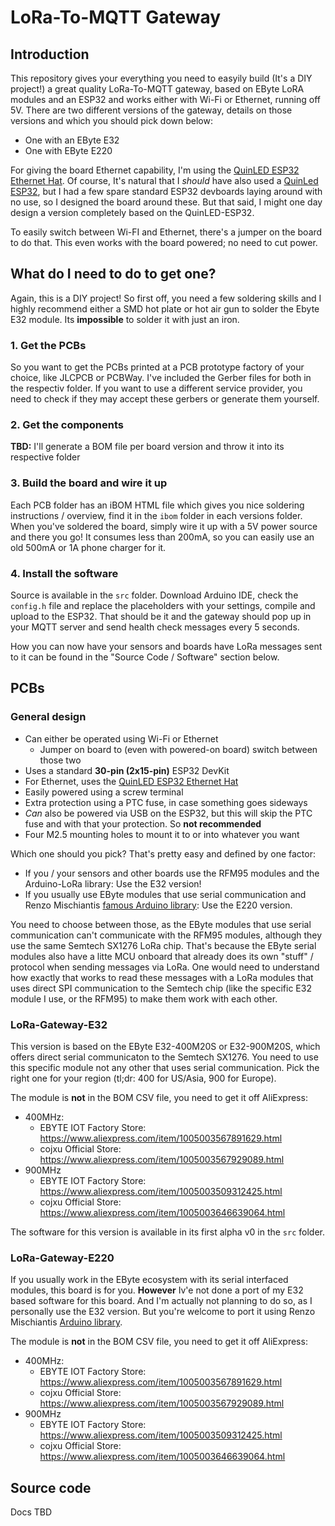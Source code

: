 # LoRa-To-MQTT Gateway
## Introduction
This repository gives your everything you need to easyily build (It's a DIY project!) a great quality LoRa-To-MQTT gateway, based on EByte LoRA modules and an ESP32 and works either with Wi-Fi or Ethernet, running off 5V. There are two different versions of the gateway, details on those versions and which you should pick down below:
- One with an EByte E32
- One with EByte E220

For giving the board Ethernet capability, I'm using the [QuinLED ESP32 Ethernet Hat](https://quinled.info/quinled-esp32-ethernet/). Of course, It's natural that I *should* have also used a [QuinLed ESP32](https://quinled.info/quinled-esp32/), but I had a few spare standard ESP32 devboards laying around with no use, so I designed the board around these. But that said, I might one day design a version completely based on the QuinLED-ESP32.

To easily switch between Wi-FI and Ethernet, there's a jumper on the board to do that. This even works with the board powered; no need to cut power.

## What do I need to do to get one?
Again, this is a DIY project! So first off, you need a few soldering skills and I highly recommend either a SMD hot plate or hot air gun to solder the Ebyte E32 module. Its **impossible** to solder it with just an iron.

### 1. Get the PCBs
So you want to get the PCBs printed at a PCB prototype factory of your choice, like JLCPCB or PCBWay. I've included the Gerber files for both in the respectiv folder. If you want to use a different service provider, you need to check if they may accept these gerbers or generate them yourself.

### 2. Get the components
**TBD:** I'll generate a BOM file per board version and throw it into its respective folder

### 3. Build the board and wire it up
Each PCB folder has an iBOM HTML file which gives you nice soldering instructions / overview, find it in the `ibom` folder in each versions folder. When you've soldered the board, simply wire it up with a 5V power source and there you go! It consumes less than 200mA, so you can easily use an old 500mA or 1A phone charger for it.

### 4. Install the software
Source is available in the `src` folder. Download Arduino IDE, check the `config.h` file and replace the placeholders with your settings, compile and upload to the ESP32. That should be it and the gateway should pop up in your MQTT server and send health check messages every 5 seconds.

How you can now have your sensors and boards have LoRa messages sent to it can be found in the "Source Code / Software" section below.

## PCBs
### General design
- Can either be operated using Wi-Fi or Ethernet
    - Jumper on board to (even with powered-on board) switch between those two
- Uses a standard **30-pin (2x15-pin)** ESP32 DevKit
- For Ethernet, uses the [QuinLED ESP32 Ethernet Hat](https://quinled.info/quinled-esp32-ethernet/)
- Easily powered using a screw terminal
- Extra protection using a PTC fuse, in case something goes sideways
- *Can* also be powered via USB on the ESP32, but this will skip the PTC fuse and with that your protection. So **not recommended**
- Four M2.5 mounting holes to mount it to or into whatever you want

Which one should you pick? That's pretty easy and defined by one factor:
- If you / your sensors and other boards use the RFM95 modules and the Arduino-LoRa library: Use the E32 version!
- If you usually use EByte modules that use serial communication and Renzo Mischiantis [famous Arduino library](https://github.com/xreef/LoRa_E32_Series_Library): Use the E220 version.

You need to choose between those, as the EByte modules that use serial communication can't communicate with the RFM95 modules, although they use the same Semtech SX1276 LoRa chip. That's because the EByte serial modules also have a litte MCU onboard that already does its own "stuff" / protocol when sending messages via LoRa. One would need to understand how exactly that works to read these messages with a LoRa modules that uses direct SPI communication to the Semtech chip (like the specific E32 module I use, or the RFM95) to make them work with each other.

### LoRa-Gateway-E32
This version is based on the EByte E32-400M20S or E32-900M20S, which offers direct serial communicaton to the Semtech SX1276. You need to use this specific module not any other that uses serial communication. Pick the right one for your region (tl;dr: 400 for US/Asia, 900 for Europe).

The module is **not** in the BOM CSV file, you need to get it off AliExpress:
- 400MHz:
    - EBYTE IOT Factory Store: https://www.aliexpress.com/item/1005003567891629.html
    - cojxu Official Store: https://www.aliexpress.com/item/1005003567929089.html
- 900MHz
    - EBYTE IOT Factory Store: https://www.aliexpress.com/item/1005003509312425.html
    - cojxu Official Store: https://www.aliexpress.com/item/1005003646639064.html

The software for this version is available in its first alpha v0 in the `src` folder.

### LoRa-Gateway-E220
If you usually work in the EByte ecosystem with its serial interfaced modules, this board is for you. **However** Iv'e not done a port of my E32 based software for this board. And I'm actually not planning to do so, as I personally use the E32 version. But you're welcome to port it using Renzo Mischiantis [Arduino library](https://github.com/xreef/LoRa_E32_Series_Library).

The module is **not** in the BOM CSV file, you need to get it off AliExpress:
- 400MHz:
    - EBYTE IOT Factory Store: https://www.aliexpress.com/item/1005003567891629.html
    - cojxu Official Store: https://www.aliexpress.com/item/1005003567929089.html
- 900MHz
    - EBYTE IOT Factory Store: https://www.aliexpress.com/item/1005003509312425.html
    - cojxu Official Store: https://www.aliexpress.com/item/1005003646639064.html

## Source code
Docs TBD
